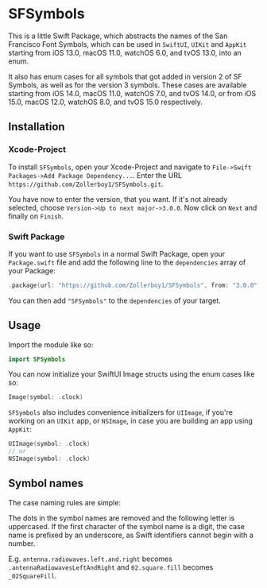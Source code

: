 # SFSymbols

This is a little Swift Package, which abstracts the names of the San Francisco Font Symbols, which can be used in `SwiftUI`, `UIKit` and `AppKit` starting from iOS 13.0, macOS 11.0, watchOS 6.0, and tvOS 13.0, into an enum.

It also has enum cases for all symbols that got added in version 2 of SF Symbols, as well as for the version 3 symbols. These cases are available starting from iOS 14.0, macOS 11.0, watchOS 7.0, and tvOS 14.0, or from iOS 15.0, macOS 12.0, watchOS 8.0, and tvOS 15.0 respectively.

## Installation
### Xcode-Project

To install `SFSymbols`, open your Xcode-Project and navigate to `File->Swift Packages->Add Package Dependency...`.
Enter the URL `https://github.com/Zollerboy1/SFSymbols.git`.

You have now to enter the version, that you want. If it's not already selected, choose `Version->Up to next major->3.0.0`.
Now click on `Next` and finally on `Finish`.

### Swift Package

If you want to use `SFSymbols` in a normal Swift Package, open your `Package.swift` file and add the following line to the `dependencies` array of your Package:

```swift
.package(url: "https://github.com/Zollerboy1/SFSymbols", from: "3.0.0")
```

You can then add `"SFSymbols"` to the `dependencies` of your target.

## Usage

Import the module like so:

```swift
import SFSymbols
```

You can now initialize your SwiftUI Image structs using the enum cases like so:

```swift
Image(symbol: .clock)
```

`SFSymbols` also includes convenience initializers for `UIImage`, if you're working on an `UIKit` app, or `NSImage`, in case you are building an app using `AppKit`:

```swift
UIImage(symbol: .clock)
// or
NSImage(symbol: .clock)
```

## Symbol names

The case naming rules are simple:

The dots in the symbol names are removed and the following letter is uppercased. If the first character of the symbol name is a digit, the case name is prefixed by an underscore, as Swift identifiers cannot begin with a number.

E.g. `antenna.radiowaves.left.and.right` becomes `.antennaRadiowavesLeftAndRight` and `02.square.fill` becomes `_02SquareFill`.
